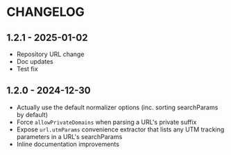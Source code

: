 # CHANGELOG

## 1.2.1 - 2025-01-02

- Repository URL change
- Doc updates
- Test fix

## 1.2.0 - 2024-12-30

- Actually use the default normalizer options (inc. sorting searchParams by default)
- Force `allowPrivateDomains` when parsing a URL's private suffix
- Expose `url.utmParams` convenience extractor that lists any UTM tracking parameters in a URL's searchParams
- Inline documentation improvements
